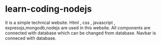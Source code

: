 # learn-coding-nodejs

It is a simple technical website.
Html , css , javascript , expressjs,mongodb,nodejs are used in this website.
All components are connected with database which can be changed from database.
Navbar is conneced with database.
